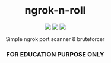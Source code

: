 <h1 align="center">
ngrok-n-roll
</h1>

<!-- Shields -->
<p align="center">
<img src="https://img.shields.io/badge/Version-0.1alpha-orange.svg">
<img src="https://img.shields.io/badge/language-golang-blue.svg">
<img src="https://img.shields.io/badge/Status-active-success.svg">
</p>

<p align="center">
Simple ngrok port scanner &amp; bruteforcer
</p>

<h3 align="center">
FOR EDUCATION PURPOSE ONLY
</h3>
